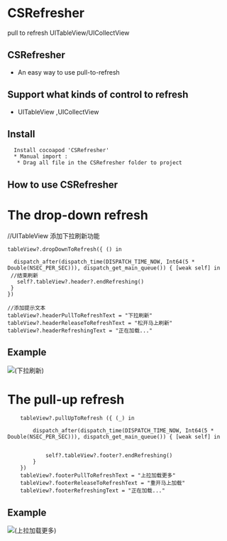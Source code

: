 # CSRefresher
pull to refresh UITableView/UICollectView


## CSRefresher 
* An easy way to  use pull-to-refresh

## Support what kinds of control to refresh
  * UITableView ,UICollectView


## Install 
      Install cocoapod 'CSRefresher'
      * Manual import :
       * Drag all file in the CSRefresher folder to project

## How to use CSRefresher
 # The drop-down refresh
 
   //UITableView 添加下拉刷新功能
      
    tableView?.dropDownToRefresh({ () in
    
      dispatch_after(dispatch_time(DISPATCH_TIME_NOW, Int64(5 * Double(NSEC_PER_SEC))), dispatch_get_main_queue()) { [weak self] in
     //结束刷新
       self?.tableView?.header?.endRefreshing()
     }
    })
    
    //添加提示文本
    tableView?.headerPullToRefreshText = "下拉刷新"
    tableView?.headerReleaseToRefreshText = "松开马上刷新"
    tableView?.headerRefreshingText = "正在加载..."

## Example

![(下拉刷新)](http://images.cnblogs.com/cnblogs_com/crash-wu/840824/o_Untitled1.gif)


 # The pull-up refresh 

        tableView?.pullUpToRefresh ({ (_) in

            dispatch_after(dispatch_time(DISPATCH_TIME_NOW, Int64(5 * Double(NSEC_PER_SEC))), dispatch_get_main_queue()) { [weak self] in


                self?.tableView?.footer?.endRefreshing()
            }
        })
        tableView?.footerPullToRefreshText = "上拉加载更多"
        tableView?.footerReleaseToRefreshText = "重开马上加载"
        tableView?.footerRefreshingText = "正在加载..."
    
## Example 

![(上拉加载更多)](http://images.cnblogs.com/cnblogs_com/crash-wu/840824/o_pullUpToRefresh.gif)

